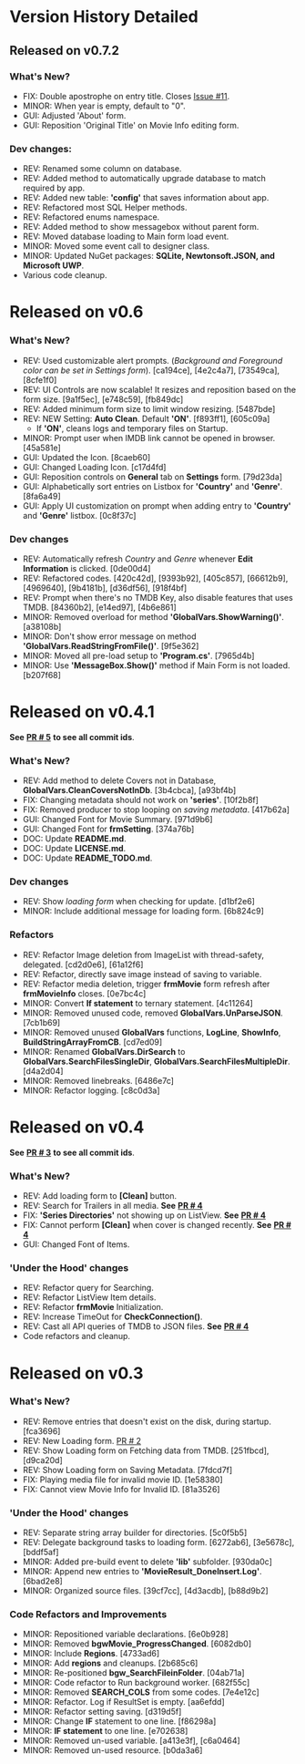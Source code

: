 # Version History Detailed

## Released on v0.7.2
### What's New?
- FIX: Double apostrophe on entry title. Closes [Issue #11](https://github.com/JerloPH/HomeCinema/issues/11).
- MINOR: When year is empty, default to "0".
- GUI: Adjusted 'About' form.
- GUI: Reposition 'Original Title' on Movie Info editing form.

### Dev changes:
- REV: Renamed some column on database.
- REV: Added method to automatically upgrade database to match required by app.
- REV: Added new table: **'config'** that saves information about app.
- REV: Refactored most SQL Helper methods.
- REV: Refactored enums namespace.
- REV: Added method to show messagebox without parent form.
- REV: Moved database loading to Main form load event.
- MINOR: Moved some event call to designer class.
- MINOR: Updated NuGet packages: **SQLite, Newtonsoft.JSON, and Microsoft UWP**.
- Various code cleanup.

# Released on v0.6
### What's New?
- REV: Used customizable alert prompts. (*Background and Foreground color can be set in Settings form*). [ca194ce], [4e2c4a7], [73549ca], [8cfe1f0]
- REV: UI Controls are now scalable! It resizes and reposition based on the form size. [9a1f5ec], [e748c59], [fb849dc]
- REV: Added minimum form size to limit window resizing. [5487bde]
- REV: NEW Setting: **Auto Clean**. Default **'ON'**. [f893ff1], [605c09a]
  - If **'ON'**, cleans logs and temporary files on Startup.
- MINOR: Prompt user when IMDB link cannot be opened in browser. [45a581e]
- GUI: Updated the Icon. [8caeb60]
- GUI: Changed Loading Icon. [c17d4fd]
- GUI: Reposition controls on **General** tab on **Settings** form. [79d23da]
- GUI: Alphabetically sort entries on Listbox for **'Country'** and **'Genre'**. [8fa6a49]
- GUI: Apply UI customization on prompt when adding entry to **'Country'** and **'Genre'** listbox. [0c8f37c]

### Dev changes
- REV: Automatically refresh *Country* and *Genre* whenever **Edit Information** is clicked. [0de00d4]
- REV: Refactored codes. [420c42d], [9393b92], [405c857], [66612b9], [4969640], [9b4181b], [d36df56], [918f4bf]
- REV: Prompt when there's no TMDB Key, also disable features that uses TMDB. [84360b2], [e14ed97], [4b6e861]
- MINOR: Removed overload for method **'GlobalVars.ShowWarning()'**. [a38108b]
- MINOR: Don't show error message on method **'GlobalVars.ReadStringFromFile()'**. [9f5e362]
- MINOR: Moved all pre-load setup to **'Program.cs'**. [7965d4b]
- MINOR: Use **'MessageBox.Show()'** method if Main Form is not loaded. [b207f68]

# Released on v0.4.1
**See** [**PR # 5**](https://github.com/JerloPH/HomeCinema/pull/5) **to see all commit ids**. <br>

### What's New?
- REV: Add method to delete Covers not in Database, **GlobalVars.CleanCoversNotInDb**. [3b4cbca], [a93bf4b]
- FIX: Changing metadata should not work on **'series'**. [10f2b8f]
- FIX: Removed producer to stop looping on *saving metadata*. [417b62a]
- GUI: Changed Font for Movie Summary. [971d9b6]
- GUI: Changed Font for **frmSetting**. [374a76b]
- DOC: Update **README.md**.
- DOC: Update **LICENSE.md**.
- DOC: Update **README_TODO.md**.

### Dev changes
- REV: Show *loading form* when checking for update. [d1bf2e6]
- MINOR: Include additional message for loading form. [6b824c9]

### Refactors
- REV: Refactor Image deletion from ImageList with thread-safety, delegated. [cd2d0e6], [61a12f6]
- REV: Refactor, directly save image instead of saving to variable.
- REV: Refactor media deletion, trigger **frmMovie** form refresh after **frmMovieInfo** closes. [0e7bc4c]
- MINOR: Convert **If statement** to ternary statement. [4c11264]
- MINOR: Removed unused code, removed **GlobalVars.UnParseJSON**. [7cb1b69]
- MINOR: Removed unused **GlobalVars** functions, **LogLine**, **ShowInfo**, **BuildStringArrayFromCB**. [cd7ed09]
- MINOR: Renamed **GlobalVars.DirSearch** to **GlobalVars.SearchFilesSingleDir**, **GlobalVars.SearchFilesMultipleDir**. [d4a2d04]
- MINOR: Removed linebreaks. [6486e7c]
- MINOR: Refactor logging. [c8c0d3a]

# Released on v0.4
**See** [**PR # 3**](https://github.com/JerloPH/HomeCinema/pull/3) **to see all commit ids**. <br>

### What's New?
- REV: Add loading form to **[Clean]** button.
- REV: Search for Trailers in all media. **See** [**PR # 4**](https://github.com/JerloPH/HomeCinema/pull/4)
- FIX: **'Series Directories'** not showing up on ListView. **See** [**PR # 4**](https://github.com/JerloPH/HomeCinema/pull/4)
- FIX: Cannot perform **[Clean]** when cover is changed recently. **See** [**PR # 4**](https://github.com/JerloPH/HomeCinema/pull/4)
- GUI: Changed Font of Items.

### 'Under the Hood' changes
- REV: Refactor query for Searching.
- REV: Refactor ListView Item details.
- REV: Refactor **frmMovie** Initialization.
- REV: Increase TimeOut for **CheckConnection()**.
- REV: Cast all API queries of TMDB to JSON files. **See** [**PR # 4**](https://github.com/JerloPH/HomeCinema/pull/4)
- Code refactors and cleanup.

# Released on v0.3
### What's New?
- REV: Remove entries that doesn't exist on the disk, during startup. [fca3696]
- REV: New Loading form. [PR # 2](https://github.com/JerloPH/HomeCinema/pull/2)
- REV: Show Loading form on Fetching data from TMDB. [251fbcd], [d9ca20d]
- REV: Show Loading form on Saving Metadata. [7fdcd7f]
- FIX: Playing media file for invalid movie ID. [1e58380]
- FIX: Cannot view Movie Info for Invalid ID. [81a3526]

### 'Under the Hood' changes
- REV: Separate string array builder for directories. [5c0f5b5]
- REV: Delegate background tasks to loading form. [6272ab6], [3e5678c], [bddf5af]
- MINOR: Added pre-build event to delete **'lib'** subfolder. [930da0c]
- MINOR: Append new entries to **'MovieResult_DoneInsert.Log'**. [6bad2e8]
- MINOR: Organized source files. [39cf7cc], [4d3acdb], [b88d9b2]

### Code Refactors and Improvements
- MINOR: Repositioned variable declarations. [6e0b928]
- MINOR: Removed **bgwMovie_ProgressChanged**. [6082db0]
- MINOR: Include **Regions**. [4733ad6]
- MINOR: Add **regions** and cleanups. [2b685c6]
- MINOR: Re-positioned **bgw_SearchFileinFolder**. [04ab71a]
- MINOR: Code refactor to Run background worker. [682f55c]
- MINOR: Removed **SEARCH_COLS** from some codes. [7e4e12c]
- MINOR: Refactor. Log if ResultSet is empty. [aa6efdd]
- MINOR: Refactor setting saving. [d319d5f]
- MINOR: Change **IF** statement to one line. [f86298a]
- MINOR: **IF statement** to one line. [e702638]
- MINOR: Removed un-used variable. [a413e3f], [c6a0464]
- MINOR: Removed un-used resource. [b0da3a6]